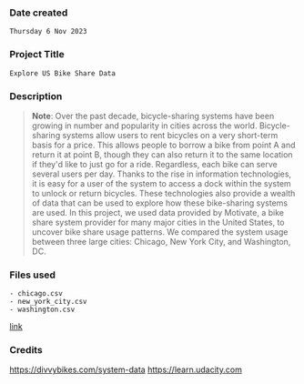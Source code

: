 ### Date created

    Thursday 6 Nov 2023

### Project Title

    Explore US Bike Share Data

### Description
>**Note**: Over the past decade, bicycle-sharing systems have been growing in number and popularity in cities across the world. Bicycle-sharing systems allow users to rent bicycles on a very short-term basis for a price. This allows people to borrow a bike from point A and return it at point B, though they can also return it to the same location if they'd like to just go for a ride. Regardless, each bike can serve several users per day. Thanks to the rise in information technologies, it is easy for a user of the system to access a dock within the system to unlock or return bicycles. These technologies also provide a wealth of data that can be used to explore how these bike-sharing systems are used. In this project, we used data provided by Motivate, a bike share system provider for many major cities in the United States, to uncover bike share usage patterns. We compared the system usage between three large cities: Chicago, New York City, and Washington, DC.

### Files used
    - chicago.csv
    - new_york_city.csv
    - washington.csv
  
[link](https://divvybikes.com/system-data)

### Credits
https://divvybikes.com/system-data
https://learn.udacity.com

